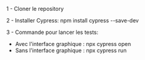 
1 - Cloner le repository

2 - Installer Cypress:
npm install cypress --save-dev

3 - Commande pour lancer les tests:
 - Avec l'interface graphique : npx cypress open    
 - Sans l'interface graphique : npx cypress run
